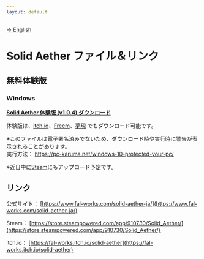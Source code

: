 ```yaml
---
layout: default
---
```


[-> English](./index.html)

# Solid Aether ファイル＆リンク

## 無料体験版

### Windows

**[Solid Aether 体験版 (v1.0.4) ダウンロード](./solid_aether_demo.zip)**

体験版は、[itch.io](https://fal-works.itch.io/solid-aether)、[Freem](https://www.freem.ne.jp/win/game/18594)、[夢現](https://freegame-mugen.jp/shooting/game_7459.html) でもダウンロード可能です。

※このファイルは電子署名済みでないため、ダウンロード時や実行時に警告が表示されることがあります。  
実行方法： [https://pc-karuma.net/windows-10-protected-your-pc/
](https://pc-karuma.net/windows-10-protected-your-pc/)

※近日中に[Steam](https://store.steampowered.com/app/910730/Solid_Aether/)にもアップロード予定です。


## リンク

公式サイト： [https://www.fal-works.com/solid-aether-ja/](https://www.fal-works.com/solid-aether-ja/)

Steam： [https://store.steampowered.com/app/910730/Solid_Aether/](https://store.steampowered.com/app/910730/Solid_Aether/)

itch.io： [https://fal-works.itch.io/solid-aether](https://fal-works.itch.io/solid-aether)
